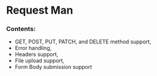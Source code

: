 # Request Man

### Contents:
- GET, POST, PUT, PATCH, and DELETE method support,
- Error handling,
- Headers support,
- File upload support,
- Form Body submission support